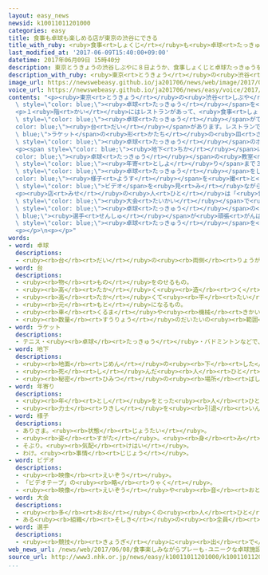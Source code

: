 ```yaml
---
layout: easy_news
newsid: k10011011201000
categories: easy
title: 食事も卓球も楽しめる店が東京の渋谷にできる
title_with_ruby: <ruby>食事<rt>しょくじ</rt></ruby>も<ruby>卓球<rt>たっきゅう</rt></ruby>も<ruby>楽<rt>たの</rt></ruby>しめる<ruby>店<rt>みせ</rt></ruby>が<ruby>東京<rt>とうきょう</rt></ruby>の<ruby>渋谷<rt>しぶや</rt></ruby>にできる
last_modified_at: '2017-06-09T15:40:00+09:00'
datetime: 2017年06月09日 15時40分
description: 東京とうきょうの渋谷しぶやに８日ようか、食事しょくじと卓球たっきゅうを楽たのしむことができる店みせができました。
description_with_ruby: <ruby>東京<rt>とうきょう</rt></ruby>の<ruby>渋谷<rt>しぶや</rt></ruby>に<ruby>８日<rt>ようか</rt></ruby>、<ruby>食事<rt>しょくじ</rt></ruby>と<ruby>卓球<rt>たっきゅう</rt></ruby>を<ruby>楽<rt>たの</rt></ruby>しむことができる<ruby>店<rt>みせ</rt></ruby>ができました。
image_url: https://newswebeasy.github.io/ja201706/news/web/image/2017/06/09/k10011011201000.jpg
voice_url: https://newswebeasy.github.io/ja201706/news/easy/voice/2017/06/09/k10011011201000.mp3
contents: "<p><ruby>東京<rt>とうきょう</rt></ruby>の<ruby>渋谷<rt>しぶや</rt></ruby>に<ruby>８日<rt>ようか</rt></ruby>、<ruby>食事<rt>しょくじ</rt></ruby>と<span\
  \ style=\"color: blue;\"><ruby>卓球<rt>たっきゅう</rt></ruby></span>を<ruby>楽<rt>たの</rt></ruby>しむことができる<ruby>店<rt>みせ</rt></ruby>ができました。</p>\n\
  <p>１<ruby>階<rt>かい</rt></ruby>にはレストランがあって、<ruby>食事<rt>しょくじ</rt></ruby>をするテーブルのほかに<span\
  \ style=\"color: blue;\"><ruby>卓球<rt>たっきゅう</rt></ruby></span>ができる<span style=\"\
  color: blue;\"><ruby>台<rt>だい</rt></ruby></span>があります。レストランでは、<span style=\"color:\
  \ blue;\">ラケット</span>の<ruby>形<rt>かたち</rt></ruby>の<ruby>皿<rt>さら</rt></ruby>に<ruby>入<rt>い</rt></ruby>れたパンケーキや、<ruby>果物<rt>くだもの</rt></ruby>のきんかんが<ruby>入<rt>はい</rt></ruby>っているお<ruby>酒<rt>さけ</rt></ruby>などを<ruby>出<rt>だ</rt></ruby>しています。パンケーキやきんかんは、<ruby>小<rt>ちい</rt></ruby>さくて<ruby>丸<rt>まる</rt></ruby>い<span\
  \ style=\"color: blue;\"><ruby>卓球<rt>たっきゅう</rt></ruby></span>のボールのような<ruby>形<rt>かたち</rt></ruby>をしています。</p>\n\
  <p><span style=\"color: blue;\"><ruby>地下<rt>ちか</rt></ruby></span>には<span style=\"\
  color: blue;\"><ruby>卓球<rt>たっきゅう</rt></ruby></span>の<ruby>教室<rt>きょうしつ</rt></ruby>があって、<ruby>８日<rt>ようか</rt></ruby>は<ruby>若<rt>わか</rt></ruby>い<ruby>人<rt>ひと</rt></ruby>からお<span\
  \ style=\"color: blue;\"><ruby>年寄<rt>としよ</rt></ruby>り</span>まで３０<ruby>人<rt>にん</rt></ruby>ぐらいが<ruby>教室<rt>きょうしつ</rt></ruby>の<ruby>予約<rt>よやく</rt></ruby>をしました。<ruby>教室<rt>きょうしつ</rt></ruby>では、<span\
  \ style=\"color: blue;\"><ruby>卓球<rt>たっきゅう</rt></ruby></span>をしている<span style=\"\
  color: blue;\"><ruby>様子<rt>ようす</rt></ruby></span>を<ruby>撮<rt>と</rt></ruby>った<span\
  \ style=\"color: blue;\">ビデオ</span>を<ruby>見<rt>み</rt></ruby>ながら、どうやったら<ruby>上手<rt>じょうず</rt></ruby>になるか<ruby>先生<rt>せんせい</rt></ruby>が<ruby>教<rt>おし</rt></ruby>えていました。</p>\n\
  <p><ruby>店<rt>みせ</rt></ruby>の<ruby>人<rt>ひと</rt></ruby>は「<ruby>世界<rt>せかい</rt></ruby>の<span\
  \ style=\"color: blue;\"><ruby>大会<rt>たいかい</rt></ruby></span>で<ruby>日本<rt>にっぽん</rt></ruby>の<ruby>若<rt>わか</rt></ruby>い<span\
  \ style=\"color: blue;\"><ruby>卓球<rt>たっきゅう</rt></ruby></span>の<span style=\"color:\
  \ blue;\"><ruby>選手<rt>せんしゅ</rt></ruby></span>が<ruby>頑張<rt>がんば</rt></ruby>っています。いろいろな<ruby>人<rt>ひと</rt></ruby>に<span\
  \ style=\"color: blue;\"><ruby>卓球<rt>たっきゅう</rt></ruby></span>を<ruby>楽<rt>たの</rt></ruby>しんでもらいたいです」と<ruby>話<rt>はな</rt></ruby>していました。</p>\n\
  <p></p>\n<p></p>"
words:
- word: 卓球
  descriptions:
  - <ruby><rb>台</rb><rt>だい</rt></ruby>の<ruby><rb>両側</rb><rt>りょうがわ</rt></ruby>からラケットで<ruby><rb>球</rb><rt>たま</rt></ruby>を<ruby><rb>打</rb><rt>う</rt></ruby>ち<ruby><rb>合</rb><rt>あ</rt></ruby>う<ruby><rb>競技</rb><rt>きょうぎ</rt></ruby>。ピンポン。
- word: 台
  descriptions:
  - <ruby><rb>物</rb><rt>もの</rt></ruby>をのせるもの。
  - <ruby><rb>高</rb><rt>たか</rt></ruby>く<ruby><rb>造</rb><rt>つく</rt></ruby>った<ruby><rb>建物</rb><rt>たてもの</rt></ruby>。
  - <ruby><rb>高</rb><rt>たか</rt></ruby>くて<ruby><rb>平</rb><rt>たい</rt></ruby>らな<ruby><rb>所</rb><rt>ところ</rt></ruby>。
  - <ruby><rb>元</rb><rt>もと</rt></ruby>になるもの。
  - <ruby><rb>車</rb><rt>くるま</rt></ruby>や<ruby><rb>機械</rb><rt>きかい</rt></ruby>などを<ruby><rb>数</rb><rt>かぞ</rt></ruby>えることば。
  - <ruby><rb>数量</rb><rt>すうりょう</rt></ruby>のだいたいの<ruby><rb>範囲</rb><rt>はんい</rt></ruby>をいうことば。
- word: ラケット
  descriptions:
  - テニス・<ruby><rb>卓球</rb><rt>たっきゅう</rt></ruby>・バドミントンなどで、ボールを<ruby><rb>打</rb><rt>う</rt></ruby>つ<ruby><rb>道具</rb><rt>どうぐ</rt></ruby>。
- word: 地下
  descriptions:
  - <ruby><rb>地面</rb><rt>じめん</rt></ruby>の<ruby><rb>下</rb><rt>した</rt></ruby>。<ruby><rb>地中</rb><rt>ちちゅう</rt></ruby>。
  - <ruby><rb>死</rb><rt>し</rt></ruby>んだ<ruby><rb>人</rb><rt>ひと</rt></ruby>の<ruby><rb>行</rb><rt>い</rt></ruby>く<ruby><rb>世</rb><rt>よ</rt></ruby>。あの<ruby><rb>世</rb><rt>よ</rt></ruby>。
  - <ruby><rb>秘密</rb><rt>ひみつ</rt></ruby>の<ruby><rb>場所</rb><rt>ばしょ</rt></ruby>。
- word: 年寄り
  descriptions:
  - <ruby><rb>年</rb><rt>とし</rt></ruby>をとった<ruby><rb>人</rb><rt>ひと</rt></ruby>。<ruby><rb>老人</rb><rt>ろうじん</rt></ruby>。
  - <ruby><rb>力士</rb><rt>りきし</rt></ruby>を<ruby><rb>引退</rb><rt>いんたい</rt></ruby>して、<ruby><rb>日本</rb><rt>にほん</rt></ruby><ruby><rb>相撲</rb><rt>すもう</rt></ruby><ruby><rb>協会</rb><rt>きょうかい</rt></ruby>の<ruby><rb>役員</rb><rt>やくいん</rt></ruby>になった<ruby><rb>人</rb><rt>ひと</rt></ruby>。
- word: 様子
  descriptions:
  - ありさま。<ruby><rb>状態</rb><rt>じょうたい</rt></ruby>。
  - <ruby><rb>姿</rb><rt>すがた</rt></ruby>。<ruby><rb>身</rb><rt>み</rt></ruby>なり。
  - そぶり。<ruby><rb>気配</rb><rt>けはい</rt></ruby>。
  - わけ。<ruby><rb>事情</rb><rt>じじょう</rt></ruby>。
- word: ビデオ
  descriptions:
  - <ruby><rb>映像</rb><rt>えいぞう</rt></ruby>。
  - 「ビデオテープ」の<ruby><rb>略</rb><rt>りゃく</rt></ruby>。
  - <ruby><rb>映像</rb><rt>えいぞう</rt></ruby>や<ruby><rb>音</rb><rt>おと</rt></ruby>を、<ruby><rb>磁気</rb><rt>じき</rt></ruby>テープに<ruby><rb>記録</rb><rt>きろく</rt></ruby>したり<ruby><rb>再生</rb><rt>さいせい</rt></ruby>したりする<ruby><rb>装置</rb><rt>そうち</rt></ruby>。
- word: 大会
  descriptions:
  - <ruby><rb>多</rb><rt>おお</rt></ruby>くの<ruby><rb>人</rb><rt>ひと</rt></ruby>が<ruby><rb>集</rb><rt>あつ</rt></ruby>まる<ruby><rb>会</rb><rt>かい</rt></ruby>。
  - ある<ruby><rb>組織</rb><rt>そしき</rt></ruby>の<ruby><rb>全員</rb><rt>ぜんいん</rt></ruby>が<ruby><rb>集</rb><rt>あつ</rt></ruby>まる<ruby><rb>会</rb><rt>かい</rt></ruby>。
- word: 選手
  descriptions:
  - <ruby><rb>競技</rb><rt>きょうぎ</rt></ruby>に<ruby><rb>出</rb><rt>で</rt></ruby>るために<ruby><rb>選</rb><rt>えら</rt></ruby>ばれた<ruby><rb>人</rb><rt>ひと</rt></ruby>。
web_news_url: /news/web/2017/06/08/食事楽しみながらプレーも-ユニークな卓球施設オープン/
source_url: http://www3.nhk.or.jp/news/easy/k10011011201000/k10011011201000.html
...
```

